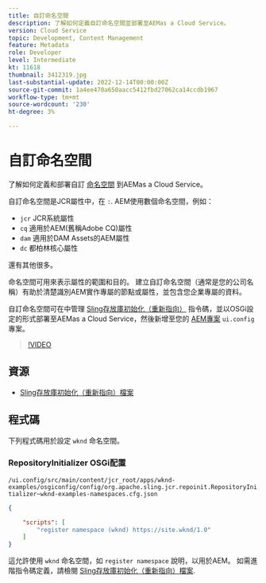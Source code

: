 ```yaml
---
title: 自訂命名空間
description: 了解如何定義自訂命名空間並部署至AEMas a Cloud Service。
version: Cloud Service
topic: Development, Content Management
feature: Metadata
role: Developer
level: Intermediate
kt: 11618
thumbnail: 3412319.jpg
last-substantial-update: 2022-12-14T00:00:00Z
source-git-commit: 1a4ee470a650aacc5412fbd27062ca14ccdb1967
workflow-type: tm+mt
source-wordcount: '230'
ht-degree: 3%

---
```


# 自訂命名空間

了解如何定義和部署自訂 [命名空間](https://developer.adobe.com/experience-manager/reference-materials/spec/jcr/1.0/4.5_Namespaces.html) 到AEMas a Cloud Service。

自訂命名空間是JCR屬性中，在 `:`. AEM使用數個命名空間，例如：

+ `jcr` JCR系統屬性
+ `cq` 適用於AEM(舊稱Adobe CQ)屬性
+ `dam` 適用於DAM Assets的AEM屬性
+ `dc` 都柏林核心屬性

還有其他很多。

命名空間可用來表示屬性的範圍和目的。 建立自訂命名空間（通常是您的公司名稱）有助於清楚識別AEM實作專屬的節點或屬性，並包含您企業專屬的資料。

自訂命名空間可在中管理 [Sling存放庫初始化（重新指向）](https://sling.apache.org/documentation/bundles/repository-initialization.html) 指令碼，並以OSGi設定的形式部署至AEMas a Cloud Service，然後新增至您的 [AEM專案](https://experienceleague.adobe.com/docs/experience-manager-core-components/using/developing/archetype/overview.html?lang=zh-Hant) `ui.config` 專案。

>[!VIDEO](https://video.tv.adobe.com/v/3412319/?quality=12&learn=on)

## 資源

+ [Sling存放庫初始化（重新指向）檔案](https://sling.apache.org/documentation/bundles/repository-initialization.html#repoinit-parser-test-scenarios)

## 程式碼

下列程式碼用於設定 `wknd` 命名空間。

### RepositoryInitializer OSGi配置

`/ui.config/src/main/content/jcr_root/apps/wknd-examples/osgiconfig/config/org.apache.sling.jcr.repoinit.RepositoryInitializer~wknd-examples-namespaces.cfg.json`

```json
{

    "scripts": [
        "register namespace (wknd) https://site.wknd/1.0"
    ]
}
```

這允許使用 `wknd` 命名空間，如 `register namespace` 說明，以用於AEM。 如需進階指令碼定義，請檢閱 [Sling存放庫初始化（重新指向）檔案](https://sling.apache.org/documentation/bundles/repository-initialization.html#repoinit-parser-test-scenarios).
